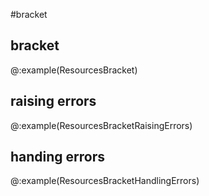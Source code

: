 #bracket
## bracket

@:example(ResourcesBracket)

## raising errors

@:example(ResourcesBracketRaisingErrors)

## handing errors

@:example(ResourcesBracketHandlingErrors)
